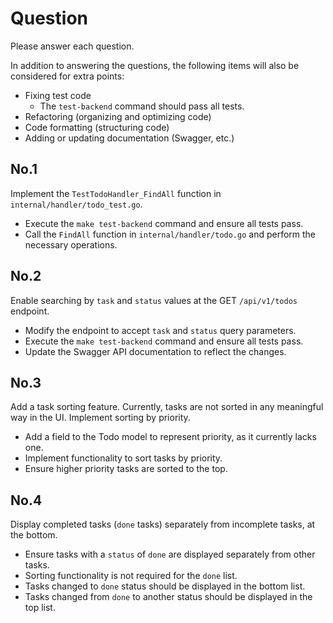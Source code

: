 # Question

Please answer each question.

In addition to answering the questions, the following items will also be considered for extra points:

- Fixing test code
  - The `test-backend` command should pass all tests.
- Refactoring (organizing and optimizing code)
- Code formatting (structuring code)
- Adding or updating documentation (Swagger, etc.)

## No.1

Implement the `TestTodoHandler_FindAll` function in `internal/handler/todo_test.go`.

- Execute the `make test-backend` command and ensure all tests pass.
- Call the `FindAll` function in `internal/handler/todo.go` and perform the necessary operations.

## No.2

Enable searching by `task` and `status` values at the GET `/api/v1/todos` endpoint.

- Modify the endpoint to accept `task` and `status` query parameters.
- Execute the `make test-backend` command and ensure all tests pass.
- Update the Swagger API documentation to reflect the changes.

## No.3

Add a task sorting feature. Currently, tasks are not sorted in any meaningful way in the UI. Implement sorting by priority.

- Add a field to the Todo model to represent priority, as it currently lacks one.
- Implement functionality to sort tasks by priority.
- Ensure higher priority tasks are sorted to the top.

## No.4

Display completed tasks (`done` tasks) separately from incomplete tasks, at the bottom.

- Ensure tasks with a `status` of `done` are displayed separately from other tasks.
- Sorting functionality is not required for the `done` list.
- Tasks changed to `done` status should be displayed in the bottom list.
- Tasks changed from `done` to another status should be displayed in the top list.

